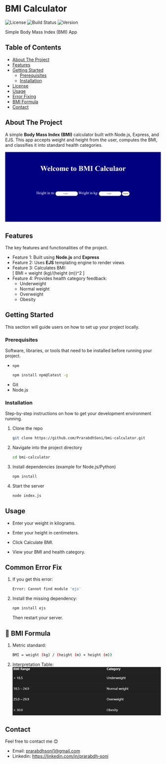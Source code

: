 # BMI Calculator

![License](https://img.shields.io/badge/license-MIT-blue.svg) ![Build Status](https://img.shields.io/badge/build-passing-brightgreen.svg) ![Version](https://img.shields.io/badge/version-1.0.0-lightgrey.svg)

Simple Body Mass Index (BMI) App

## Table of Contents

- [About The Project](#about-the-project)
- [Features](#features)
- [Getting Started](#getting-started)
  - [Prerequisites](#prerequisites)
  - [Installation](#installation)
- [License](#brand-name-generator)
- [Usage](#usage)
- [Error Fixing](#common-error-fix)
- [BMI Formula](#📐-bmi-formula)
- [Contact](#contact)

## About The Project

A simple **Body Mass Index (BMI)** calculator built with Node.js, Express, and EJS. This app accepts weight and height from the user, computes the BMI, and classifies it into standard health categories.

![Screenshot of the project's main interface](./image.png)

## Features

The key features and functionalities of the project.

- Feature 1: Built using **Node.js** and **Express**
- Feature 2: Uses **EJS** templating engine to render views
- Feature 3: Calculates BMI:  
  \[
  BMI = weight (kg)/(height (m))^2
  \]
- Feature 4: Provides health category feedback:
  - Underweight
  - Normal weight
  - Overweight
  - Obesity

## Getting Started

This section will guide users on how to set up your project locally.

### Prerequisites

Software, libraries, or tools that need to be installed before running your project.

- `npm`
  ```sh
  npm install npm@latest -g
  ```
- Git
- Node.js

### Installation

Step-by-step instructions on how to get your development environment running.

1.  Clone the repo
    ```sh
    git clone https://github.com/PrarabdhSoni/bmi-calculator.git
    ```
2.  Navigate into the project directory
    ```sh
    cd bmi-calculator
    ```
3.  Install dependencies (example for Node.js/Python)

    ```sh
    npm install

    ```

4.  Start the server

    ```sh
    node index.js

    ```

## Usage

- Enter your weight in kilograms.

- Enter your height in centimeters.

- Click Calculate BMI.

- View your BMI and health category.

## Common Error Fix

1.  If you get this error:

    ```sh
    Error: Cannot find module 'ejs'

    ```

2.  Install the missing dependency:

    ```sh
    npm install ejs

    ```

    Then restart your server.

## 📐 BMI Formula

1.  Metric standard:

    ```sh
    BMI = weight (kg) / (height (m) × height (m))

    ```

2.  Interpretation Table:
    ![Screenshot of the project's Interpretation](./Interpretation.png)

## Contact

Feel free to contact me 😊

- Email: prarabdhsoni1@gmail.com
- Linkedin: https://linkedin.com/in/prarabdh-soni
